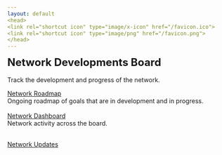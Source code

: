 ```yaml
---
layout: default
<head>
<link rel="shortcut icon" type="image/x-icon" href="/favicon.ico">
<link rel="shortcut icon" type="image/png" href="/favicon.png">
</head>
---
```

<b><font size="5">Network Developments Board</font></b>
<br>
<br>
Track the development and progress of the network.

[Network Roadmap](/roadmap)
<br>
Ongoing roadmap of goals that are in development and in progress. 
<br>
<br>
[Network Dashboard](/dashboard)
<br>
Network activity across the board.
<br>
<br>

[Network Updates](/updates)





